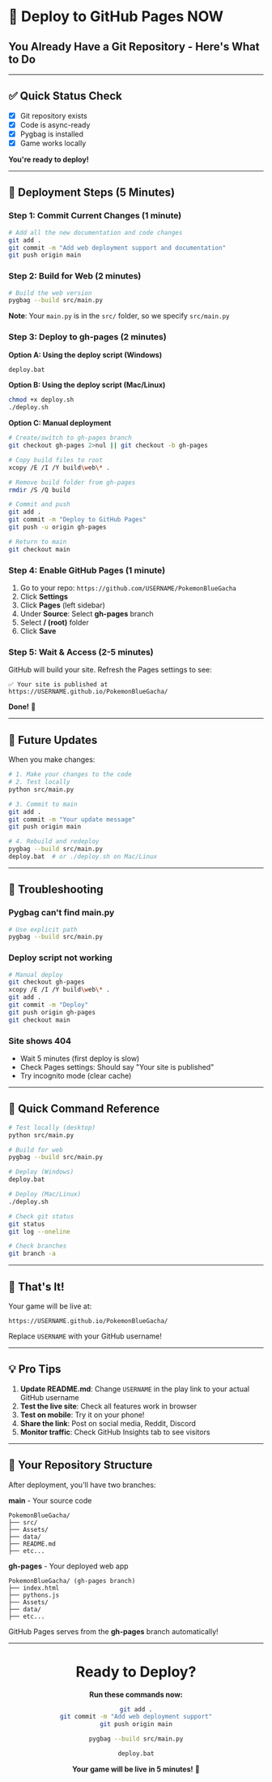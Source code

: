 # 🚀 Deploy to GitHub Pages NOW

## You Already Have a Git Repository - Here's What to Do

---

## ✅ Quick Status Check

- [x] Git repository exists
- [x] Code is async-ready
- [x] Pygbag is installed
- [x] Game works locally

**You're ready to deploy!**

---

## 🎯 Deployment Steps (5 Minutes)

### Step 1: Commit Current Changes (1 minute)

```bash
# Add all the new documentation and code changes
git add .
git commit -m "Add web deployment support and documentation"
git push origin main
```

### Step 2: Build for Web (2 minutes)

```bash
# Build the web version
pygbag --build src/main.py
```

**Note**: Your `main.py` is in the `src/` folder, so we specify `src/main.py`

### Step 3: Deploy to gh-pages (2 minutes)

**Option A: Using the deploy script (Windows)**
```bash
deploy.bat
```

**Option B: Using the deploy script (Mac/Linux)**
```bash
chmod +x deploy.sh
./deploy.sh
```

**Option C: Manual deployment**
```bash
# Create/switch to gh-pages branch
git checkout gh-pages 2>nul || git checkout -b gh-pages

# Copy build files to root
xcopy /E /I /Y build\web\* .

# Remove build folder from gh-pages
rmdir /S /Q build

# Commit and push
git add .
git commit -m "Deploy to GitHub Pages"
git push -u origin gh-pages

# Return to main
git checkout main
```

### Step 4: Enable GitHub Pages (1 minute)

1. Go to your repo: `https://github.com/USERNAME/PokemonBlueGacha`
2. Click **Settings**
3. Click **Pages** (left sidebar)
4. Under **Source**: Select **gh-pages** branch
5. Select **/ (root)** folder
6. Click **Save**

### Step 5: Wait & Access (2-5 minutes)

GitHub will build your site. Refresh the Pages settings to see:

```
✅ Your site is published at https://USERNAME.github.io/PokemonBlueGacha/
```

**Done!** 🎉

---

## 🔄 Future Updates

When you make changes:

```bash
# 1. Make your changes to the code
# 2. Test locally
python src/main.py

# 3. Commit to main
git add .
git commit -m "Your update message"
git push origin main

# 4. Rebuild and redeploy
pygbag --build src/main.py
deploy.bat  # or ./deploy.sh on Mac/Linux
```

---

## 🐛 Troubleshooting

### Pygbag can't find main.py
```bash
# Use explicit path
pygbag --build src/main.py
```

### Deploy script not working
```bash
# Manual deploy
git checkout gh-pages
xcopy /E /I /Y build\web\* .
git add .
git commit -m "Deploy"
git push origin gh-pages
git checkout main
```

### Site shows 404
- Wait 5 minutes (first deploy is slow)
- Check Pages settings: Should say "Your site is published"
- Try incognito mode (clear cache)

---

## 📝 Quick Command Reference

```bash
# Test locally (desktop)
python src/main.py

# Build for web
pygbag --build src/main.py

# Deploy (Windows)
deploy.bat

# Deploy (Mac/Linux)
./deploy.sh

# Check git status
git status
git log --oneline

# Check branches
git branch -a
```

---

## 🎊 That's It!

Your game will be live at:
```
https://USERNAME.github.io/PokemonBlueGacha/
```

Replace `USERNAME` with your GitHub username!

---

## 💡 Pro Tips

1. **Update README.md**: Change `USERNAME` in the play link to your actual GitHub username
2. **Test the live site**: Check all features work in browser
3. **Test on mobile**: Try it on your phone!
4. **Share the link**: Post on social media, Reddit, Discord
5. **Monitor traffic**: Check GitHub Insights tab to see visitors

---

## 🔗 Your Repository Structure

After deployment, you'll have two branches:

**main** - Your source code
```
PokemonBlueGacha/
├── src/
├── Assets/
├── data/
├── README.md
├── etc...
```

**gh-pages** - Your deployed web app
```
PokemonBlueGacha/ (gh-pages branch)
├── index.html
├── pythons.js
├── Assets/
├── data/
├── etc...
```

GitHub Pages serves from the **gh-pages** branch automatically!

---

<div align="center">

# Ready to Deploy?

**Run these commands now:**

```bash
git add .
git commit -m "Add web deployment support"
git push origin main

pygbag --build src/main.py

deploy.bat
```

**Your game will be live in 5 minutes!** 🚀

</div>

